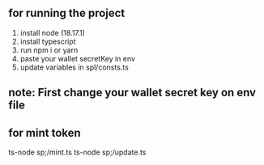 ## for running the project
1. install node (18.17.1)
2. install typescript
3. run npm i or yarn
4. paste your wallet secretKey in env
5. update variables in spl/consts.ts

## note: First change your wallet secret key on env file
## for mint token
ts-node sp;/mint.ts
ts-node sp;/update.ts

